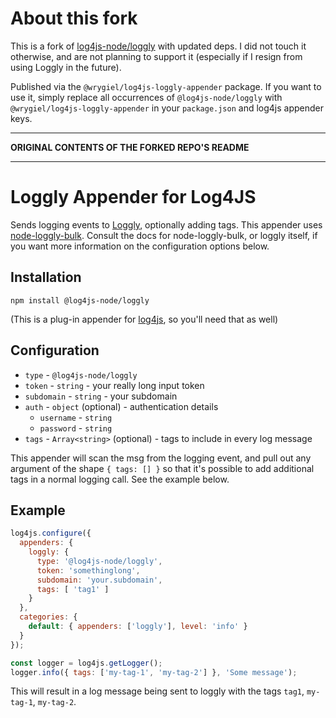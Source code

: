 # About this fork

This is a fork of [log4js-node/loggly](https://github.com/log4js-node/loggly)
with updated deps. I did not touch it otherwise, and are not planning to support
it (especially if I resign from using Loggly in the future).

Published via the `@wrygiel/log4js-loggly-appender` package. If you want to use
it, simply replace all occurrences of `@log4js-node/loggly` with
`@wrygiel/log4js-loggly-appender` in your `package.json` and log4js appender
keys.

---

**ORIGINAL CONTENTS OF THE FORKED REPO'S README**

---

# Loggly Appender for Log4JS

Sends logging events to [Loggly](https://www.loggly.com), optionally adding tags. This appender uses [node-loggly-bulk](https://www.npmjs.com/package/node-loggly-bulk). Consult the docs for node-loggly-bulk, or loggly itself, if you want more information on the configuration options below.

## Installation

`npm install @log4js-node/loggly`

(This is a plug-in appender for [log4js](https://log4js-node.github.io/log4js-node/), so you'll need that as well)


## Configuration

* `type` - `@log4js-node/loggly`
* `token` - `string` - your really long input token
* `subdomain` - `string` - your subdomain
* `auth` - `object` (optional) - authentication details
  * `username` - `string`
  * `password` - `string`
* `tags` - `Array<string>` (optional) - tags to include in every log message

This appender will scan the msg from the logging event, and pull out any argument of the
shape `{ tags: [] }` so that it's possible to add additional tags in a normal logging call. See the example below.

## Example

```javascript
log4js.configure({
  appenders: {
    loggly: {
      type: '@log4js-node/loggly',
      token: 'somethinglong',
      subdomain: 'your.subdomain',
      tags: [ 'tag1' ]
    }
  },
  categories: {
    default: { appenders: ['loggly'], level: 'info' }
  }
});

const logger = log4js.getLogger();
logger.info({ tags: ['my-tag-1', 'my-tag-2'] }, 'Some message');
```

This will result in a log message being sent to loggly with the tags `tag1`, `my-tag-1`, `my-tag-2`.
